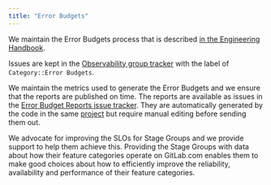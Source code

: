 ```yaml
---
title: "Error Budgets"
---
```


We maintain the Error Budgets process that is described [in the Engineering Handbook](/handbook/engineering/error-budgets/).

Issues are kept in the [Observability group tracker](https://gitlab.com/gitlab-com/gl-infra/observability/team/-/issues) with
the label of `Category::Error Budgets`.

We maintain the metrics used to generate the Error Budgets and we ensure that the reports are published on time. The reports are available as issues in the [Error Budget Reports issue tracker](https://gitlab.com/gitlab-org/error-budget-reports/-/issue). They are automatically generated by the code in the same [project](https://gitlab.com/gitlab-org/error-budget-reports) but require manual editing before sending them out.

We advocate for improving the SLOs for Stage Groups and we provide support to help them achieve this. Providing the Stage Groups
with data about how their feature categories operate on GitLab.com enables them to make good choices about how to efficiently
improve the reliability, availability and performance of their feature categories.
